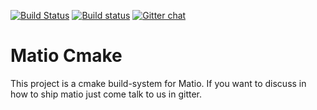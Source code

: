 [![Build Status](https://travis-ci.org/massich/matio-cmake.svg?branch=master)](https://travis-ci.org/massich/matio-cmake)
[![Build status](https://ci.appveyor.com/api/projects/status/0no1chjl85y3iwuo/branch/master?svg=true)](https://ci.appveyor.com/project/massich/matio-cmake/branch/master)
[![Gitter chat](https://badges.gitter.im/massich/matio-cmake.png)](https://gitter.im/matio-cmake/Lobby#)

# Matio Cmake

This project is a cmake build-system for Matio. If you want to discuss in how to ship matio just come talk to us in gitter.
